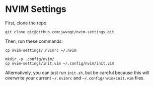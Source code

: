 # NVIM Settings #

First, clone the repo:

```
git clone git@github.com:jwvogt/nvim-settings.git
```

Then, run these commands:

```
cp nvim-settings/.nvimrc ~/.nvim

mkdir -p .config/nvim/
cp nvim-settings/init.vim ~/.config/nvim/init.vim
```

Alternatively, you can just run `init.sh`, but be careful because this will overwrite your current `~/.nvimrc` and `~/.config/nvim/init.vim` files.

